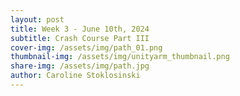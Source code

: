 ```yaml
---
layout: post
title: Week 3 - June 10th, 2024
subtitle: Crash Course Part III
cover-img: /assets/img/path_01.png
thumbnail-img: /assets/img/unityarm_thumbnail.png
share-img: /assets/img/path.jpg
author: Caroline Stoklosinski
---
```

